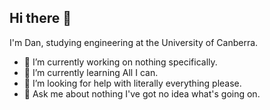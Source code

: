 ## Hi there 👋

I'm Dan, studying engineering at the University of Canberra.

- 🔭 I’m currently working on nothing specifically.
- 🌱 I’m currently learning All I can.
- 🤔 I’m looking for help with literally everything please.
- 💬 Ask me about nothing I've got no idea what's going on.
